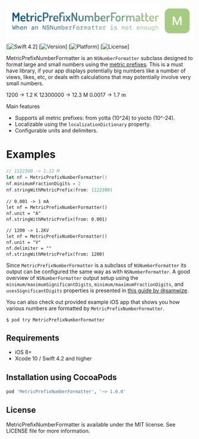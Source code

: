<p align="center">
  <img src="https://github.com/RenGate/MetricPrefixNumberFormatter/raw/master/logo.png" />
</p>

[![Swift 4.2](https://img.shields.io/badge/Swift-4.2-orange.svg?style=flat)]
[![Version](https://img.shields.io/cocoapods/v/MetricPrefixNumberFormatter.svg?style=flat)]
[![Platform](https://img.shields.io/cocoapods/p/MetricPrefixNumberFormatter.svg?style=flat)]
[![License](https://img.shields.io/cocoapods/l/MetricPrefixNumberFormatter.svg?style=flat)]

MetricPrefixNumberFormatter is an `NSNumberFormatter` subclass designed to format large and small numbers using the [metric prefixes](https://en.wikipedia.org/wiki/Metric_prefix).
This is a must have library, if your app displays potentially big numbers like a number of views, likes, etc, or deals with calculations that may potentially involve very small numbers.

1200 -> 1.2 K
12300000 -> 12.3 M
0.0017 -> 1.7 m

Main features
* Supports all metric prefixes: from yotta (10^24) to yocto (10^-24).
* Localizable using the `localizationDictionary` property.
* Configurable units and delimiters.

# Examples

```swift
// 1122300 -> 1.12 M
let nf = MetricPrefixNumberFormatter()
nf.minimumFractionDigits = 2
nf.stringWithMetricPrefix(from: 1122300)
```
```
// 0.001 -> 1 mA
let nf = MetricPrefixNumberFormatter()
nf.unit = "A"
nf.stringWithMetricPrefix(from: 0.001)
```
```
// 1200 -> 1.2KV
let nf = MetricPrefixNumberFormatter()
nf.unit = "V"
nf.delimiter = ""
nf.stringWithMetricPrefix(from: 1200)
```

Since `MetricPrefixNumberFormatter` is a subclass of `NSNumberFormatter` its output can be configured the same way as with `NSNumberFormatter`. A good overview of `NSNumberFormatter` output setup using the `minimum/maximumSignificantDigits`, `minimum/maximumFractionDigits`, and `usesSignificantDigits` properties is presented in [this guide by @samwize](https://samwize.com/2015/11/04/a-guide-to-nsnumberformatter/).

You can also check out provided example iOS app that shows you how various numbers are formatted by `MetricPrefixNumberFormatter`.
```
$ pod try MetricPrefixNumberFormatter
```

## Requirements

* iOS 8+
* Xcode 10 / Swift 4.2 and higher

## Installation using CocoaPods

```ruby
pod 'MetricPrefixNumberFormatter', '~> 1.0.0'
```

## License

MetricPrefixNumberFormatter is available under the MIT license. See LICENSE file for more information.
